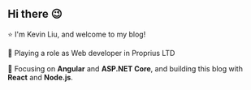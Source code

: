 ## Hi there :wink:
:star: I'm Kevin Liu, and welcome to my blog! 

:office: Playing a role as Web developer in Proprius LTD 

:rocket: Focusing on **Angular** and **ASP.NET Core**, and building this blog with **React** and **Node.js**.  
